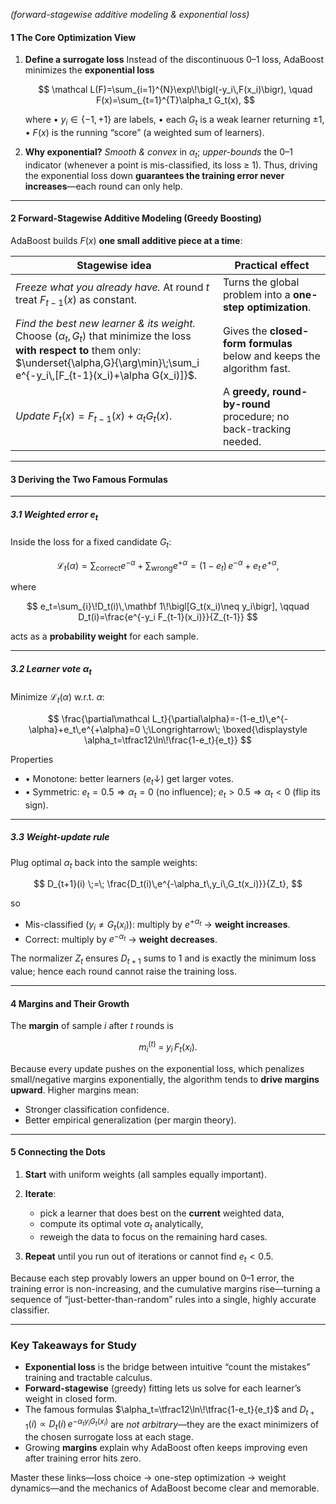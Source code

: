 *(forward-stagewise additive modeling & exponential loss)*
#### 1  The Core Optimization View

1. **Define a surrogate loss**
   Instead of the discontinuous 0–1 loss, AdaBoost minimizes the **exponential loss**

   $$
     \mathcal L(F)=\sum_{i=1}^{N}\exp\!\bigl(-y_i\,F(x_i)\bigr),
     \quad F(x)=\sum_{t=1}^{T}\alpha_t G_t(x),
   $$

   where
   • $y_i\in\{-1,+1\}$ are labels,
   • each $G_t$ is a weak learner returning $\pm1$,
   • $F(x)$ is the running “score” (a weighted sum of learners).

2. **Why exponential?**
   *Smooth & convex* in $\alpha_t$; *upper-bounds* the 0–1 indicator (whenever a point is mis-classified, its loss ≥ 1). Thus, driving the exponential loss down **guarantees the training error never increases**—each round can only help.

---

#### 2  Forward-Stagewise Additive Modeling (Greedy Boosting)

AdaBoost builds $F(x)$ **one small additive piece at a time**:

| Stagewise idea                                                                                                                                                                                           | Practical effect                                                       |
| -------------------------------------------------------------------------------------------------------------------------------------------------------------------------------------------------------- | ---------------------------------------------------------------------- |
| *Freeze what you already have.* At round $t$ treat $F_{t-1}(x)$ as constant.                                                                                                                             | Turns the global problem into a **one-step optimization**.             |
| *Find the best new learner & its weight.* Choose $(\alpha_t,G_t)$ that minimize the loss **with respect to** them only:  $\underset{\alpha,G}{\arg\min}\;\sum_i e^{-y_i\,[F_{t-1}(x_i)+\alpha G(x_i)]}$. | Gives the **closed-form formulas** below and keeps the algorithm fast. |
| *Update* $F_t(x)=F_{t-1}(x)+\alpha_t G_t(x)$.                                                                                                                                                            | A **greedy, round-by-round** procedure; no back-tracking needed.       |

---

#### 3  Deriving the Two Famous Formulas

---

##### 3.1 Weighted error $e_t$

Inside the loss for a fixed candidate $G_t$:

$$
\mathcal L_t(\alpha)=
\sum_{\text{correct}} e^{-\alpha}
+\sum_{\text{wrong}} e^{+\alpha}
=(1-e_t)\,e^{-\alpha}+e_t\,e^{+\alpha},
$$

where

$$
e_t=\sum_{i}\!D_t(i)\,\mathbf 1\!\bigl[G_t(x_i)\neq y_i\bigr],
\qquad 
D_t(i)=\frac{e^{-y_i F_{t-1}(x_i)}}{Z_{t-1}}
$$

acts as a **probability weight** for each sample.

---

##### 3.2 Learner vote $\alpha_t$

Minimize $\mathcal L_t(\alpha)$ w\.r.t. $\alpha$:

$$
\frac{\partial\mathcal L_t}{\partial\alpha}=-(1-e_t)\,e^{-\alpha}+e_t\,e^{+\alpha}=0
\;\Longrightarrow\;
\boxed{\displaystyle
\alpha_t=\tfrac12\ln\!\frac{1-e_t}{e_t}}
$$

Properties

* • Monotone: better learners ($e_t\downarrow$) get larger votes.
* • Symmetric: $e_t=0.5\Rightarrow\alpha_t=0$ (no influence); $e_t>0.5\Rightarrow\alpha_t<0$ (flip its sign).

---

##### 3.3 Weight-update rule

Plug optimal $\alpha_t$ back into the sample weights:

$$
D_{t+1}(i)
\;=\;
\frac{D_t(i)\,e^{-\alpha_t\,y_i\,G_t(x_i)}}{Z_t}, 
$$

so

* Mis-classified ($y_i\neq G_t(x_i)$): multiply by $e^{+\alpha_t}$ → **weight increases**.
* Correct: multiply by $e^{-\alpha_t}$ → **weight decreases**.

The normalizer $Z_t$ ensures $D_{t+1}$ sums to 1 and is exactly the minimum loss value; hence each round cannot raise the training loss.

---

#### 4  Margins and Their Growth

The **margin** of sample $i$ after $t$ rounds is

$$
m_i^{(t)} \;=\; y_i\,F_t(x_i).
$$

Because every update pushes on the exponential loss, which penalizes small/negative margins exponentially, the algorithm tends to **drive margins upward**. Higher margins mean:

* Stronger classification confidence.
* Better empirical generalization (per margin theory).

---

#### 5  Connecting the Dots

1. **Start** with uniform weights (all samples equally important).
2. **Iterate**:

   * pick a learner that does best on the **current** weighted data,
   * compute its optimal vote $\alpha_t$ analytically,
   * reweigh the data to focus on the remaining hard cases.
3. **Repeat** until you run out of iterations or cannot find $e_t<0.5$.

Because each step provably lowers an upper bound on 0–1 error, the training error is non-increasing, and the cumulative margins rise—turning a sequence of “just-better-than-random” rules into a single, highly accurate classifier.

---

### Key Takeaways for Study

* **Exponential loss** is the bridge between intuitive “count the mistakes” training and tractable calculus.
* **Forward-stagewise** (greedy) fitting lets us solve for each learner’s weight in closed form.
* The famous formulas $\alpha_t=\tfrac12\ln\!\tfrac{1-e_t}{e_t}$ and
  $D_{t+1}(i)\propto D_t(i)\,e^{-\alpha_t y_i G_t(x_i)}$ are *not arbitrary*—they are the exact minimizers of the chosen surrogate loss at each stage.
* Growing **margins** explain why AdaBoost often keeps improving even after training error hits zero.

Master these links—loss choice → one-step optimization → weight dynamics—and the mechanics of AdaBoost become clear and memorable.
